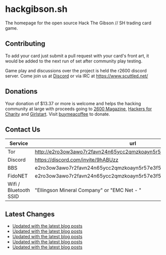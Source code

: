 # hackgibson.sh
The homepage for the open source Hack The Gibson // SH trading card game.


## Contributing

To add your card just submit a pull request with your card's front art, it would be added to the next run of set after community play testing.

Game play and discussions over the project is held the r2600 discord server. Come join us at [Discord](https://discord.com/invite/9hABUzz) or via IRC at https://www.scuttled.net/


## Donations

Your donation of $13.37 or more is welcome and helps the hacking community at large with proceeds going to [2600 Magazine](https://2600.com/), [Hackers for Charity](https://hackersforcharity.org) and [Girlstart](https://girlstart.org).  Visit [buymeacoffee](https://www.buymeacoffee.com/hackgibson.sh) to donate.


## Contact Us

Service | url
-|-
Tor | http://e2ro3ow3awo7r2favn24n65ycc2qmzkoayn5r57e3f56nvjwdcgg32ad.onion
Discord | https://discord.com/invite/9hABUzz
BBS | e2ro3ow3awo7r2favn24n65ycc2qmzkoayn5r57e3f56nvjwdcgg32ad.onion:23
FidoNET | e2ro3ow3awo7r2favn24n65ycc2qmzkoayn5r57e3f56nvjwdcgg32ad.onion:24554
Wifi / Bluetooth SSID | "Ellingson Mineral Company" or "EMC Net - <fidonet address>"

## Latest Changes
<!-- BLOG-POST-LIST:START -->
- [Updated with the latest blog posts](https://github.com/DFW2600/hackgibson.sh/commit/819d565c5599afcc54edd9c5d74aa1afb1955ccf)
- [Updated with the latest blog posts](https://github.com/DFW2600/hackgibson.sh/commit/13a9ac96c53be4b9aede427bcddffd31c9a1d71f)
- [Updated with the latest blog posts](https://github.com/DFW2600/hackgibson.sh/commit/959afa163e3f24b87f2fe0183d7e5ac719b266d7)
- [Updated with the latest blog posts](https://github.com/DFW2600/hackgibson.sh/commit/89bcf2024f8cbe1364c776fce331617ae1aa65c7)
- [Updated with the latest blog posts](https://github.com/DFW2600/hackgibson.sh/commit/de2b899c765f7e3e4f3a2ff98b74fd115cd17f6d)
<!-- BLOG-POST-LIST:END -->
